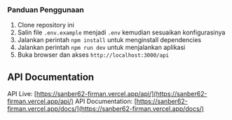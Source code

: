 ### Panduan Penggunaan

1. Clone repository ini
2. Salin file `.env.example` menjadi `.env` kemudian sesuaikan konfigurasinya
3. Jalankan perintah `npm install` untuk menginstall dependencies
4. Jalankan perintah `npm run dev` untuk menjalankan aplikasi
5. Buka browser dan akses `http://localhost:3000/api`

## API Documentation

API Live: [https://sanber62-firman.vercel.app/api/](https://sanber62-firman.vercel.app/api/)
API Documentation: [https://sanber62-firman.vercel.app/docs/](https://sanber62-firman.vercel.app/docs/)
